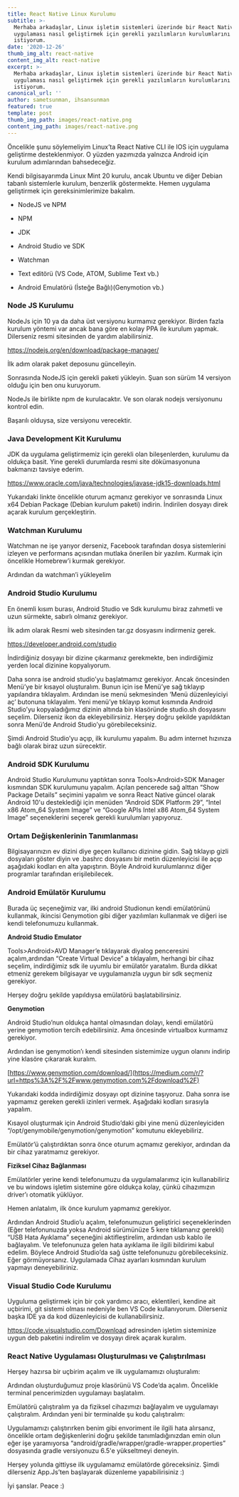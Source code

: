```yaml
---
title: React Native Linux Kurulumu
subtitle: >-
  Merhaba arkadaşlar, Linux işletim sistemleri üzerinde bir React Native
  uygulaması nasıl geliştirmek için gerekli yazılımların kurulumlarını anlatmak
  istiyorum.
date: '2020-12-26'
thumb_img_alt: react-native
content_img_alt: react-native
excerpt: >-
  Merhaba arkadaşlar, Linux işletim sistemleri üzerinde bir React Native
  uygulaması nasıl geliştirmek için gerekli yazılımların kurulumlarını anlatmak
  istiyorum.
canonical_url: ''
author: sametsunman, ihsansunman
featured: true
template: post
thumb_img_path: images/react-native.png
content_img_path: images/react-native.png
---
```

Öncelikle şunu söylemeliyim Linux’ta React Native CLI ile IOS için uygulama geliştirme desteklenmiyor. O yüzden yazımızda yalnızca Android için kurulum adımlarından bahsedeceğiz.


Kendi bilgisayarımda Linux Mint 20 kurulu, ancak Ubuntu ve diğer Debian tabanlı sistemlerle kurulum, benzerlik göstermekte. Hemen uygulama geliştirmek için gereksinimlerimize bakalım.

*   NodeJS ve NPM

*   NPM

*   JDK

*   Android Studio ve SDK

*   Watchman

*   Text editörü (VS Code, ATOM, Sublime Text vb.)

*   Android Emulatörü (İsteğe Bağlı)(Genymotion vb.)

### Node JS Kurulumu

NodeJs için 10 ya da daha üst versiyonu kurmamız gerekiyor. Birden fazla kurulum yöntemi var ancak bana göre en kolay PPA ile kurulum yapmak. Dilerseniz resmi sitesinden de yardım alabilirsiniz.

<https://nodejs.org/en/download/package-manager/>

İlk adım olarak paket deposunu güncelleyin.



Sonrasında NodeJS için gerekli paketi yükleyin. Şuan son sürüm 14 versiyon olduğu için ben onu kuruyorum.



NodeJs ile birlikte npm de kurulacaktır. Ve son olarak nodejs versiyonunu kontrol edin.



Başarılı olduysa, size versiyonu verecektir.

### Java Development Kit Kurulumu

JDK da uygulama geliştirmemiz için gerekli olan bileşenlerden, kurulumu da oldukça basit. Yine gerekli durumlarda resmi site dökümasyonuna bakmanızı tavsiye ederim.

<https://www.oracle.com/java/technologies/javase-jdk15-downloads.html>

Yukarıdaki linkte öncelikle oturum açmanız gerekiyor ve sonrasında Linux x64 Debian Package (Debian kurulum paketi) indirin. İndirilen dosyayı direk açarak kurulum gerçekleştirin.

### Watchman Kurulumu

Watchman ne işe yarıyor derseniz, Facebook tarafından dosya sistemlerini izleyen ve performans açısından mutlaka önerilen bir yazılım. Kurmak için öncelikle Homebrew’i kurmak gerekiyor.

Ardından da watchman’i yükleyelim

### Android Studio Kurulumu

En önemli kısım burası, Android Studio ve Sdk kurulumu biraz zahmetli ve uzun sürmekte, sabırlı olmanız gerekiyor.

İlk adım olarak Resmi web sitesinden tar.gz dosyasını indirmeniz gerek.

<https://developer.android.com/studio>

İndirdiğiniz dosyayı bir dizine çıkarmanız gerekmekte, ben indirdiğimiz yerden local dizinine kopyalıyorum.



Daha sonra ise android studio’yu başlatmamız gerekiyor. Ancak öncesinden Menü’ye bir kısayol oluşturalım. Bunun için ise Menü’ye sağ tıklayıp yapılandıra tıklayalım. Ardından ise menü sekmesinden ‘Menü düzenleyiciyi aç’ butonuna tıklayalım. Yeni menü’ye tıklayıp komut kısmında Android Studio’yu kopyaladığımız dizinin altında bin klasöründe studio.sh dosyasını seçelim. Dilerseniz ikon da ekleyebilirsiniz. Herşey doğru şekilde yapıldıktan sonra Menü’de Android Studio’yu görebileceksiniz.

Şimdi Android Studio’yu açıp, ilk kurulumu yapalım. Bu adım internet hızınıza bağlı olarak biraz uzun sürecektir.

### Android SDK Kurulumu

Android Studio Kurulumunu yaptıktan sonra Tools>Android>SDK Manager kısmından SDK kurulumunu yapalım. Açılan pencerede sağ alttan “Show Package Details” seçimini yapalım ve sonra React Native güncel olarak Android 10'u desteklediği için menüden “Android SDK Platform 29”, “Intel x86 Atom\_64 System Image” ve “Google APIs Intel x86 Atom\_64 System Image” seçeneklerini seçerek gerekli kurulumları yapıyoruz.

### Ortam Değişkenlerinin Tanımlanması

Bilgisayarınızın ev dizini diye geçen kullanıcı dizinine gidin. Sağ tıklayıp gizli dosyaları göster diyin ve .bashrc dosyasını bir metin düzenleyicisi ile açıp aşağıdaki kodları en alta yapıştırın. Böyle Android kurulumlarınız diğer programlar tarafından erişilebilecek.

### Android Emülatör Kurulumu

Burada üç seçeneğimiz var, ilki android Studionun kendi emülatörünü kullanmak, ikincisi Genymotion gibi diğer yazılımları kullanmak ve diğeri ise kendi telefonumuzu kullanmak.

**Android Studio Emulator**

Tools>Android>AVD Manager’e tıklayarak diyalog penceresini açalım,ardından “Create Virtual Device” a tıklayalım, herhangi bir cihaz seçelim, indirdiğimiz sdk ile uyumlu bir emülatör yaratalım. Burda dikkat etmeniz gerekem bilgisayar ve uygulamanızla uygun bir sdk seçmeniz gerekiyor.

Herşey doğru şekilde yapıldıysa emülatörü başlatabilirsiniz.

**Genymotion**

Android Studio’nun oldukça hantal olmasından dolayı, kendi emülatörü yerine genymotion tercih edebilirsiniz. Ama öncesinde virtualbox kurmamız gerekiyor.



Ardından ise genymotion’ı kendi sitesinden sistemimize uygun olanını indirip yine klasöre çıkararak kuralım.

[https://www.genymotion.com/download/](https://medium.com/r/?url=https%3A%2F%2Fwww.genymotion.com%2Fdownload%2F)




Yukarıdaki kodda indirdiğimiz dosyayı opt dizinine taşıyoruz. Daha sonra ise yapmamız gereken gerekli izinleri vermek. Aşağıdaki kodları sırasıyla yapalım.



Kısayol oluşturmak için Android Studio’daki gibi yine menü düzenleyiciden “/opt/genymobile/genymotion/genymotion” komutunu ekleyebiliriz.

Emülatör’ü çalıştırdıktan sonra önce oturum açmamız gerekiyor, ardından da bir cihaz yaratmamız gerekiyor.

**Fiziksel Cihaz Bağlanması**

Emülatörler yerine kendi telefonumuzu da uygulamalarımız için kullanabiliriz ve bu windows işletim sistemine göre oldukça kolay, çünkü cihazımızın driver’ı otomatik yüklüyor.

Hemen anlatalım, ilk önce kurulum yapmamız gerekiyor.



Ardından Android Studio’u açalım, telefonumuzun geliştirici seçeneklerinden (Eğer telefonunuzda yoksa Android sürümünüze 5 kere tıklamanız gerekli) “USB Hata Ayıklama” seçeneğini aktifleştirelim, ardından usb kablo ile bağlayalım. Ve telefonunuza gelen hata ayıklama ile ilgili bildirimi kabul edelim. Böylece Android Studio’da sağ üstte telefonunuzu görebileceksiniz. Eğer görmüyorsanız. Uygulamada Cihaz ayarları kısmından kurulum yapmayı deneyebiliriniz.

### Visual Studio Code Kurulumu

Uyguluma geliştirmek için bir çok yardımcı aracı, eklentileri, kendine ait uçbirimi, git sistemi olması nedeniyle ben VS Code kullanıyorum. Dilerseniz başka IDE ya da kod düzenleyicisi de kullanabilirsiniz.

<https://code.visualstudio.com/Download> adresinden işletim sisteminize uygun deb paketini indirelim ve dosyayı direk açarak kuralım.

### React Native Uygulaması Oluşturulması ve Çalıştırılması

Herşey hazırsa bir uçbirim açalım ve ilk uygulamamızı oluşturalım:



Ardından oluşturduğumuz proje klasörünü VS Code’da açalım. Öncelikle terminal pencerimizden uygulamayı başlatalım.



Emülatörü çalıştıralım ya da fiziksel cihazımızı bağlayalım ve uygulamayı çalıştıralım. Ardından yeni bir terminalde şu kodu çalıştıralım:



Uygulamamızı çalıştırırken benim gibi envoriment ile ilgili hata alırsanız, öncelikle ortam değişkenlerini doğru şekilde tanımladığınızdan emin olun eğer işe yaramıyorsa “android/gradle/wrapper/gradle-wrapper.properties” dosyasında gradle versiyonuzu 6.5'e yükseltmeyi deneyin.

Herşey yolunda gittiyse ilk uygulamamız emülatörde göreceksiniz. Şimdi dilerseniz App.Js’ten başlayarak düzenleme yapabilirisiniz :)

İyi şanslar. Peace :)
